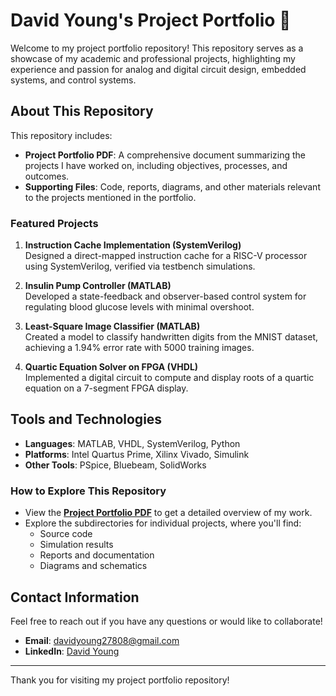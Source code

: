 # David Young's Project Portfolio 📂

Welcome to my project portfolio repository! This repository serves as a showcase of my academic and professional projects, highlighting my experience and passion for analog and digital circuit design, embedded systems, and control systems. 

## About This Repository
This repository includes:
- **Project Portfolio PDF**: A comprehensive document summarizing the projects I have worked on, including objectives, processes, and outcomes.
- **Supporting Files**: Code, reports, diagrams, and other materials relevant to the projects mentioned in the portfolio.

### Featured Projects
1. **Instruction Cache Implementation (SystemVerilog)**  
   Designed a direct-mapped instruction cache for a RISC-V processor using SystemVerilog, verified via testbench simulations.
   
2. **Insulin Pump Controller (MATLAB)**  
   Developed a state-feedback and observer-based control system for regulating blood glucose levels with minimal overshoot.

3. **Least-Square Image Classifier (MATLAB)**  
   Created a model to classify handwritten digits from the MNIST dataset, achieving a 1.94% error rate with 5000 training images.

4. **Quartic Equation Solver on FPGA (VHDL)**  
   Implemented a digital circuit to compute and display roots of a quartic equation on a 7-segment FPGA display.

## Tools and Technologies
- **Languages**: MATLAB, VHDL, SystemVerilog, Python
- **Platforms**: Intel Quartus Prime, Xilinx Vivado, Simulink
- **Other Tools**: PSpice, Bluebeam, SolidWorks

### How to Explore This Repository
- View the **[Project Portfolio PDF](path-to-pdf)** to get a detailed overview of my work.
- Explore the subdirectories for individual projects, where you'll find:
  - Source code
  - Simulation results
  - Reports and documentation
  - Diagrams and schematics

## Contact Information
Feel free to reach out if you have any questions or would like to collaborate!  
- **Email**: [davidyoung27808@gmail.com](mailto:davidyoung27808@gmail.com)  
- **LinkedIn**: [David Young](https://www.linkedin.com/in/david-young-27808HI/)

---

Thank you for visiting my project portfolio repository!
